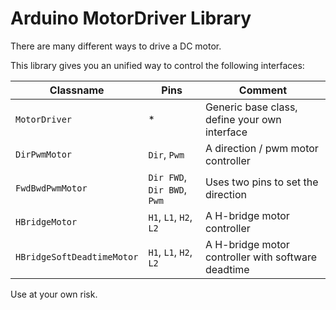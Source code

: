 # Arduino MotorDriver Library

There are many different ways to drive a DC motor.

This library gives you an unified way to control the following interfaces:

| Classname                  | Pins                        | Comment                                            |
| -------------------------- | --------------------------- | -------------------------------------------------- |
| `MotorDriver`              | \*                          | Generic base class, define your own interface      |
| `DirPwmMotor`              | `Dir`, `Pwm`                | A direction / pwm motor controller                 |
| `FwdBwdPwmMotor`           | `Dir FWD`, `Dir BWD`, `Pwm` | Uses two pins to set the direction                 |
| `HBridgeMotor`             | `H1`, `L1`, `H2`, `L2`      | A H-bridge motor controller                        |
| `HBridgeSoftDeadtimeMotor` | `H1`, `L1`, `H2`, `L2`      | A H-bridge motor controller with software deadtime |

Use at your own risk.
